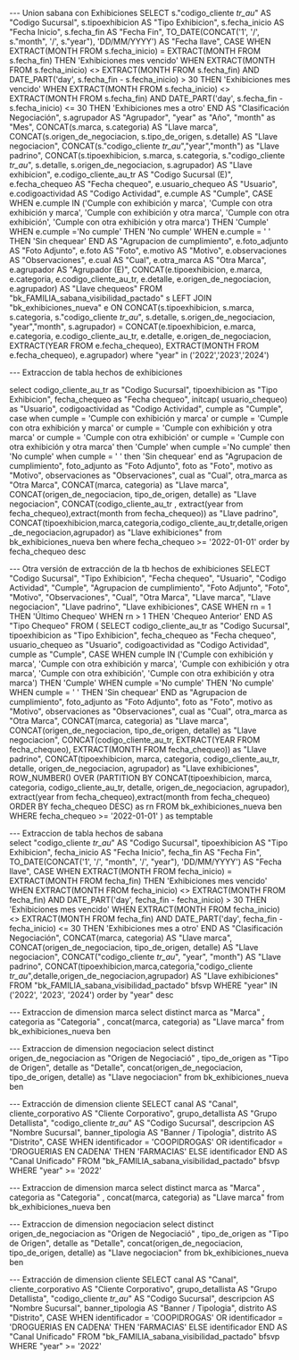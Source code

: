 --- Union sabana con Exhibiciones
SELECT
    s."codigo_cliente _tr_au_" AS "Codigo Sucursal",
    s.tipoexhibicion AS "Tipo Exhibicion",
    s.fecha_inicio AS "Fecha Inicio",
    s.fecha_fin AS "Fecha Fin",
    TO_DATE(CONCAT('1', '/', s."month", '/', s."year"), 'DD/MM/YYYY') AS "Fecha llave",
    CASE
        WHEN EXTRACT(MONTH FROM s.fecha_inicio) = EXTRACT(MONTH FROM s.fecha_fin) THEN 'Exhibiciones mes vencido'
        WHEN EXTRACT(MONTH FROM s.fecha_inicio) <> EXTRACT(MONTH FROM s.fecha_fin) AND DATE_PART('day', s.fecha_fin - s.fecha_inicio) > 30 THEN 'Exhibiciones mes vencido'
        WHEN EXTRACT(MONTH FROM s.fecha_inicio) <> EXTRACT(MONTH FROM s.fecha_fin) AND DATE_PART('day', s.fecha_fin - s.fecha_inicio) <= 30 THEN 'Exhibiciones mes a otro'
    END AS "Clasificación Negociación",
    s.agrupador AS "Agrupador",
    "year" as "Año",
    "month" as "Mes",
    CONCAT(s.marca, s.categoria) AS "Llave marca",
    CONCAT(s.origen_de_negociacion, s.tipo_de_origen, s.detalle) AS "Llave negociacion",
    CONCAT(s."codigo_cliente _tr_au_","year","month") as "Llave padrino",
    CONCAT(s.tipoexhibicion, s.marca, s.categoria, s."codigo_cliente _tr_au_", s.detalle, s.origen_de_negociacion, s.agrupador) AS "Llave exhibicion",
    e.codigo_cliente_au_tr AS "Codigo Sucursal (E)",
    e.fecha_chequeo AS "Fecha chequeo",
    e.usuario_chequeo AS "Usuario",
    e.codigoactividad AS "Codigo Actividad",
    e.cumple AS "Cumple",
    CASE
        WHEN e.cumple IN ('Cumple con exhibición y marca', 'Cumple con otra exhibición y marca', 'Cumple con exhibición y otra marca', 'Cumple con otra exhibición', 'Cumple con otra exhibición y otra marca') THEN 'Cumple'
        WHEN e.cumple ='No cumple' THEN 'No cumple'
        WHEN e.cumple = ' ' THEN 'Sin chequear'
    END AS "Agrupacion de cumplimiento",
    e.foto_adjunto AS "Foto Adjunto",
    e.foto AS "Foto",
    e.motivo AS "Motivo",
    e.observaciones AS "Observaciones",
    e.cual AS "Cual",
    e.otra_marca AS "Otra Marca",
    e.agrupador AS "Agrupador (E)",
    CONCAT(e.tipoexhibicion, e.marca, e.categoria, e.codigo_cliente_au_tr, e.detalle, e.origen_de_negociacion, e.agrupador) AS "Llave chequeos"
FROM
    "bk_FAMILIA_sabana_visibilidad_pactado" s
LEFT JOIN
    "bk_exhibiciones_nueva" e
ON
    CONCAT(s.tipoexhibicion, s.marca, s.categoria, s."codigo_cliente _tr_au_", s.detalle, s.origen_de_negociacion, "year","month", s.agrupador)
    =
    CONCAT(e.tipoexhibicion, e.marca, e.categoria, e.codigo_cliente_au_tr, e.detalle, e.origen_de_negociacion,
    EXTRACT(YEAR FROM e.fecha_chequeo), EXTRACT(MONTH FROM e.fecha_chequeo), e.agrupador)
    where "year" in ('2022','2023','2024')





--- Extraccion de tabla hechos de exhibiciones

select 
	codigo_cliente_au_tr  as "Codigo Sucursal",
	tipoexhibicion as "Tipo Exhibicion",
	fecha_chequeo as "Fecha chequeo",
	initcap( usuario_chequeo) as "Usuario",
	codigoactividad as "Codigo Actividad",
	cumple as "Cumple",
	case 
			when cumple = 'Cumple con exhibición y marca'
			or cumple = 'Cumple con otra exhibición y marca'
			or cumple = 'Cumple con exhibición y otra marca'
			or cumple = 'Cumple con otra exhibición' 
			or cumple = 'Cumple con otra exhibición y otra marca' then 'Cumple'
			when cumple ='No cumple' then 'No cumple'
			when cumple = ' ' then 'Sin chequear' end as "Agrupacion de cumplimiento",
	foto_adjunto as "Foto Adjunto",
	foto as "Foto",
	motivo as "Motivo",
	observaciones as "Observaciones",
	cual as "Cual",
	otra_marca as "Otra Marca",
	CONCAT(marca, categoria) as "Llave marca",
	CONCAT(origen_de_negociacion, tipo_de_origen, detalle) as "Llave negociacion",
	CONCAT(codigo_cliente_au_tr , extract(year from fecha_chequeo),extract(month from fecha_chequeo)) as "Llave padrino",
	CONCAT(tipoexhibicion,marca,categoria,codigo_cliente_au_tr,detalle,origen_de_negociacion,agrupador) as "Llave exhibiciones"
from
	bk_exhibiciones_nueva ben where  fecha_chequeo >= '2022-01-01'
	order by fecha_chequeo desc
	
--- Otra versión de extracción de la tb hechos de exhibiciones
SELECT 
    "Codigo Sucursal",
    "Tipo Exhibicion",
    "Fecha chequeo",
    "Usuario",
    "Codigo Actividad",
    "Cumple",
    "Agrupacion de cumplimiento",
    "Foto Adjunto",
    "Foto",
    "Motivo",
    "Observaciones",
    "Cual",
    "Otra Marca",
    "Llave marca",
    "Llave negociacion",
    "Llave padrino",
    "Llave exhibiciones",
    CASE 
        WHEN rn = 1 THEN 'Último Chequeo'
        WHEN rn > 1 THEN 'Chequeo Anterior'
    END AS "Tipo Chequeo"
FROM 
     (
    SELECT 
        codigo_cliente_au_tr  as "Codigo Sucursal",
        tipoexhibicion as "Tipo Exhibicion",
        fecha_chequeo as "Fecha chequeo",
        usuario_chequeo as "Usuario",
        codigoactividad as "Codigo Actividad",
        cumple as "Cumple",
        CASE 
            WHEN cumple IN ('Cumple con exhibición y marca', 'Cumple con otra exhibición y marca', 'Cumple con exhibición y otra marca', 'Cumple con otra exhibición', 'Cumple con otra exhibición y otra marca') THEN 'Cumple'
            WHEN cumple ='No cumple' THEN 'No cumple'
            WHEN cumple = ' ' THEN 'Sin chequear' 
        END as "Agrupacion de cumplimiento",
        foto_adjunto as "Foto Adjunto",
        foto as "Foto",
        motivo as "Motivo",
        observaciones as "Observaciones",
        cual as "Cual",
        otra_marca as "Otra Marca",
        CONCAT(marca, categoria) as "Llave marca",
        CONCAT(origen_de_negociacion, tipo_de_origen, detalle) as "Llave negociacion",
        CONCAT(codigo_cliente_au_tr, EXTRACT(YEAR FROM fecha_chequeo), EXTRACT(MONTH FROM fecha_chequeo)) as "Llave padrino",
        CONCAT(tipoexhibicion, marca, categoria, codigo_cliente_au_tr, detalle, origen_de_negociacion, agrupador) as "Llave exhibiciones",
        ROW_NUMBER() OVER (PARTITION BY CONCAT(tipoexhibicion, marca, categoria, codigo_cliente_au_tr, detalle, origen_de_negociacion, agrupador), extract(year from fecha_chequeo),extract(month from fecha_chequeo) ORDER BY fecha_chequeo DESC) as rn
    FROM
        bk_exhibiciones_nueva ben 
    WHERE 
        fecha_chequeo >= '2022-01-01'
) as temptable

	
--- Extraccion de tabla hechos de sabana	
select
    "codigo_cliente _tr_au_" AS "Codigo Sucursal",
    tipoexhibicion AS "Tipo Exhibicion",
    fecha_inicio AS "Fecha Inicio",
    fecha_fin AS "Fecha Fin",
    TO_DATE(CONCAT('1', '/', "month", '/', "year"), 'DD/MM/YYYY') AS "Fecha llave",
    CASE
        WHEN EXTRACT(MONTH FROM fecha_inicio) = EXTRACT(MONTH FROM fecha_fin) THEN 'Exhibiciones mes vencido'
        WHEN EXTRACT(MONTH FROM fecha_inicio) <> EXTRACT(MONTH FROM fecha_fin) AND DATE_PART('day', fecha_fin - fecha_inicio) > 30 THEN 'Exhibiciones mes vencido'
        WHEN EXTRACT(MONTH FROM fecha_inicio) <> EXTRACT(MONTH FROM fecha_fin) AND DATE_PART('day', fecha_fin - fecha_inicio) <= 30 THEN 'Exhibiciones mes a otro'
    END AS "Clasificación Negociación",
    CONCAT(marca, categoria) AS "Llave marca",
    CONCAT(origen_de_negociacion, tipo_de_origen, detalle) AS "Llave negociacion",
    CONCAT("codigo_cliente _tr_au_", "year", "month") AS "Llave padrino",
    CONCAT(tipoexhibicion,marca,categoria,"codigo_cliente _tr_au_",detalle,origen_de_negociacion,agrupador) AS "Llave exhibiciones"
FROM
    "bk_FAMILIA_sabana_visibilidad_pactado" bfsvp
WHERE
    "year" IN ('2022', '2023', '2024')
 order by "year" desc
	
--- Extraccion de dimension marca
select
	distinct marca as "Marca" ,
	categoria as "Categoria" ,
	concat(marca,
	categoria) as "Llave marca"
from
	bk_exhibiciones_nueva ben

--- Extraccion de dimension negociacion
select distinct 
	origen_de_negociacion as "Origen de Negociació" ,
	tipo_de_origen as "Tipo de Origen",
	detalle as "Detalle",
	concat(origen_de_negociacion,
	tipo_de_origen,
	detalle) as "Llave negociacion"
from
	bk_exhibiciones_nueva ben

--- Extracción de dimension cliente
SELECT
    canal AS "Canal",
    cliente_corporativo AS "Cliente Corporativo",
    grupo_detallista AS "Grupo Detallista",
    "codigo_cliente _tr_au_"  AS "Codigo Sucursal",
    descripcion AS "Nombre Sucursal",
    banner_tipologia AS "Banner / Tipologia",
    distrito AS "Distrito",
    CASE
        WHEN identificador = 'COOPIDROGAS' OR identificador = 'DROGUERIAS EN CADENA' THEN 'FARMACIAS'
        ELSE identificador
    END AS "Canal Unificado"
FROM
    "bk_FAMILIA_sabana_visibilidad_pactado" bfsvp 
WHERE
    "year" >= '2022'

--- Extraccion de dimension marca
select
	distinct marca as "Marca" ,
	categoria as "Categoria" ,
	concat(marca,
	categoria) as "Llave marca"
from
	bk_exhibiciones_nueva ben

--- Extraccion de dimension negociacion
select distinct 
	origen_de_negociacion as "Origen de Negociació" ,
	tipo_de_origen as "Tipo de Origen",
	detalle as "Detalle",
	concat(origen_de_negociacion,
	tipo_de_origen,
	detalle) as "Llave negociacion"
from
	bk_exhibiciones_nueva ben

--- Extracción de dimension cliente
SELECT
    canal AS "Canal",
    cliente_corporativo AS "Cliente Corporativo",
    grupo_detallista AS "Grupo Detallista",
    "codigo_cliente _tr_au_"  AS "Codigo Sucursal",
    descripcion AS "Nombre Sucursal",
    banner_tipologia AS "Banner / Tipologia",
    distrito AS "Distrito",
    CASE
        WHEN identificador = 'COOPIDROGAS' OR identificador = 'DROGUERIAS EN CADENA' THEN 'FARMACIAS'
        ELSE identificador
    END AS "Canal Unificado"
FROM
    "bk_FAMILIA_sabana_visibilidad_pactado" bfsvp 
WHERE
    "year" >= '2022'
